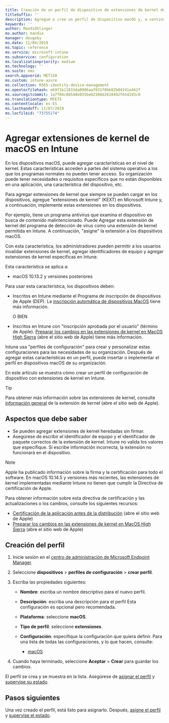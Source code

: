 ```yaml
---
title: Creación de un perfil de dispositivo de extensiones de kernel de macOS con Microsoft Intune-Azure | Microsoft Docs
titleSuffix: ''
description: Agregue o cree un perfil de dispositivo macOS y, a continuación, configure las extensiones de kernel para permitir que el usuario invalide, agregue un identificador de equipo y un paquete y un identificador de equipo en Microsoft Intune.
keywords: ''
author: MandiOhlinger
ms.author: mandia
manager: dougeby
ms.date: 11/04/2019
ms.topic: reference
ms.service: microsoft-intune
ms.subservice: configuration
ms.localizationpriority: medium
ms.technology: ''
ms.suite: ems
search.appverid: MET150
ms.custom: intune-azure
ms.collection: M365-identity-device-management
ms.openlocfilehash: e69f1b11833da0906aaf831f8bb82b04241e442f
ms.sourcegitcommit: 1a7f04c80548e035be82308d2618492f6542d3c0
ms.translationtype: MTE75
ms.contentlocale: es-ES
ms.lasthandoff: 11/07/2019
ms.locfileid: "73755174"
---
```

# <a name="add-macos-kernel-extensions-in-intune"></a>Agregar extensiones de kernel de macOS en Intune

En los dispositivos macOS, puede agregar características en el nivel de kernel. Estas características acceden a partes del sistema operativo a los que los programas normales no pueden tener acceso. Su organización puede tener necesidades o requisitos específicos que no están disponibles en una aplicación, una característica del dispositivo, etc. 

Para agregar extensiones de kernel que siempre se pueden cargar en los dispositivos, agregue "extensiones de kernel" (KEXT) en Microsoft Intune y, a continuación, implemente estas extensiones en los dispositivos.

Por ejemplo, tiene un programa antivirus que examina el dispositivo en busca de contenido malintencionado. Puede Agregar esta extensión de kernel del programa de detección de virus como una extensión de kernel permitida en Intune. A continuación, "asigne" la extensión a los dispositivos macOS.

Con esta característica, los administradores pueden permitir a los usuarios invalidar extensiones de kernel, agregar identificadores de equipo y agregar extensiones de kernel específicas en Intune.

Esta característica se aplica a:

- macOS 10.13.2 y versiones posteriores

Para usar esta característica, los dispositivos deben:

- Inscritos en Intune mediante el Programa de inscripción de dispositivos de Apple (DEP). La [inscripción automática de dispositivos MacOS](../enrollment/device-enrollment-program-enroll-macos.md) tiene más información.

  O BIEN

- Inscritos en Intune con "inscripción aprobada por el usuario" (término de Apple). [Preparar los cambios en las extensiones de kernel en MacOS High Sierra](https://support.apple.com/en-us/HT208019) (abre el sitio web de Apple) tiene más información.

Intune usa "perfiles de configuración" para crear y personalizar estas configuraciones para las necesidades de su organización. Después de agregar estas características en un perfil, puede insertar o implementar el perfil en dispositivos macOS de su organización.

En este artículo se muestra cómo crear un perfil de configuración de dispositivo con extensiones de kernel en Intune.

> [!TIP]
> Para obtener más información sobre las extensiones de kernel, consulte [información general](https://developer.apple.com/library/archive/documentation/Darwin/Conceptual/KernelProgramming/Extend/Extend.html) de la extensión de kernel (abre el sitio web de Apple).

## <a name="what-you-need-to-know"></a>Aspectos que debe saber

- Se pueden agregar extensiones de kernel heredadas sin firmar.
- Asegúrese de escribir el identificador de equipo y el identificador de paquete correctos de la extensión de kernel. Intune no valida los valores que especifique. Si escribe información incorrecta, la extensión no funcionará en el dispositivo.

> [!NOTE]
> Apple ha publicado información sobre la firma y la certificación para todo el software. En macOS 10.14.5 y versiones más recientes, las extensiones de kernel implementadas mediante Intune no tienen que cumplir la Directiva de certificación de Apple.
>
> Para obtener información sobre esta directiva de certificación y las actualizaciones o los cambios, consulte los siguientes recursos:
>
> - [Certificación de la aplicación antes de la distribución](https://developer.apple.com/documentation/security/notarizing_your_app_before_distribution) (abre el sitio web de Apple) 
> - [Preparar los cambios en las extensiones de kernel en MacOS High Sierra](https://support.apple.com/en-us/HT208019) (abre el sitio web de Apple)

## <a name="create-the-profile"></a>Creación del perfil

1. Inicie sesión en el [centro de administración de Microsoft Endpoint Manager](https://go.microsoft.com/fwlink/?linkid=2109431).
2. Seleccione **dispositivos** > **perfiles de configuración** > **crear perfil**.
3. Escriba las propiedades siguientes:

    - **Nombre**: escriba un nombre descriptivo para el nuevo perfil.
    - **Descripción**: escriba una descripción para el perfil Esta configuración es opcional pero recomendada.
    - **Plataforma**: seleccione **macOS**.
    - **Tipo de perfil**: seleccione **extensiones**.
    - **Configuración**: especifique la configuración que quiera definir. Para una lista de todas las configuraciones, y lo que hacen, consulte:

        - [macOS](kernel-extensions-settings-macos.md)

4. Cuando haya terminado, seleccione **Aceptar** > **Crear** para guardar los cambios.

El perfil se crea y se muestra en la lista. Asegúrese de [asignar el perfil](../device-profile-assign.md) y [supervise su estado](../device-profile-monitor.md).

## <a name="next-steps"></a>Pasos siguientes

Una vez creado el perfil, está listo para asignarlo. Después, [asigne el perfil](../device-profile-assign.md) y [supervise el estado](../device-profile-monitor.md).
